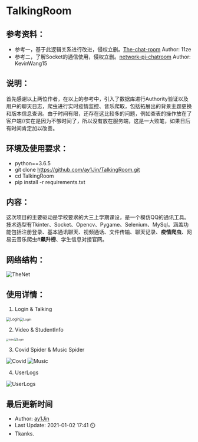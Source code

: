 # TalkingRoom

## 参考资料：

- 参考一，基于此逻辑关系进行改进，侵权立删。[The-chat-room](https://github.com/11ze/The-chat-room) Author: 11ze
- 参考二，了解Socket的通信使用，侵权立删。[network-pj-chatroom](https://github.com/KevinWang15/network-pj-chatroom) Author: KevinWang15

## 说明：

​		首先感谢以上两位作者，在以上的参考中，引入了数据库进行Authority验证以及用户的聊天日志，爬虫进行实时疫情监控、音乐爬取，包括拓展出的背景主题更换和版本信息查询。由于时间有限，还存在这比较多的问题，例如查表的操作放在了客户端//实在是因为不够时间了，所以没有放在服务端，这是一大败笔，如果日后有时间肯定加以改善。

## 环境及使用要求：

- python==3.6.5
- git clone https://github.com/ay1Jin/TalkingRoom.git
- cd TalkingRoom
- pip install -r requirements.txt

## 内容：

​		这次项目的主要驱动是学校要求的大三上学期课设，是一个模仿QQ的通讯工具。技术选型有Tkinter、Socket、Opencv、Pygame、Selenium、MySql。涵盖功能包括注册登录、基本通讯聊天、视频通话、文件传输、聊天记录、**疫情爬虫**、网易云音乐爬虫#**飙升榜**、学生信息对接官网。

## 网络结构：

![TheNet](./images/TheNet.png)

## 使用详情：

1. Login & Talking

<img src="./images/Login.png" alt="Login" style="zoom:70%;" /><img src="./images/Talking.png" alt="Login" style="zoom:60%;" />

2. Video & StudentInfo

<img src="./images/Video.png" alt="Video" style="zoom:40%;" /><img src="./images/StudentInfo.png" alt="Login" style="zoom:50%;" />

3. Covid Spider & Music Spider

<img src="./images/Covid.png" alt="Covid" style="zoom:0%;" />

<img src="./images/Music.png" alt="Music" style="zoom:0%;" />

4. UserLogs

<img src="./images/UserLogs.png" alt="UserLogs" style="zoom:0%;" />

## 最后更新时间

- Author: [ay1Jin](https://github.com/ay1Jin)
- Last Update: 2021-01-02 17:41​ :timer_clock:
- Tkanks.

